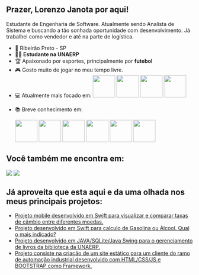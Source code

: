 ## Prazer, Lorenzo Janota por aqui!
Estudante de Engenharia de Software. Atualmente sendo Analista de Sistema e buscando a tão sonhada oportunidade com desenvolvimento.
Já trabalhei como vendedor e até na parte de logística.

- 📌 Ribeirão Preto - SP
- 👨‍🎓 **Estudante na UNAERP**
- 🏆 Apaixonado por esportes, principalmente por **futebol**
- 🎮 Gosto muito de jogar no meu tempo livre.
- 💻 Atualmente mais focado em:
  <div style="display: inline">
   <img widht='60' height='60' src="https://cdn.jsdelivr.net/gh/devicons/devicon@latest/icons/swift/swift-original.svg"/>
   <img widht='60' height='60' src="https://cdn.jsdelivr.net/gh/devicons/devicon@latest/icons/xcode/xcode-original.svg"/>
   <img widht='60' height='60' src="https://cdn.jsdelivr.net/gh/devicons/devicon@latest/icons/git/git-original.svg"/>
   <img widht='60' height='60' src="https://cdn.jsdelivr.net/gh/devicons/devicon@latest/icons/apple/apple-original.svg"/>
 </div>
 
- 📚 Breve conhecimento em:
  <div style="display: inline">
   <img widht='60' height='60' src="https://cdn.jsdelivr.net/gh/devicons/devicon@latest/icons/java/java-original-wordmark.svg"/>
   <img widht='60' height='60' src="https://cdn.jsdelivr.net/gh/devicons/devicon@latest/icons/microsoftsqlserver/microsoftsqlserver-original-wordmark.svg"/>
   <img widht='60' height='60' src="https://cdn.jsdelivr.net/gh/devicons/devicon@latest/icons/c/c-original.svg"/>
   <img widht='60' height='60' src="https://cdn.jsdelivr.net/gh/devicons/devicon@latest/icons/html5/html5-original-wordmark.svg"/>
   <img widht='60' height='60' src="https://cdn.jsdelivr.net/gh/devicons/devicon@latest/icons/css3/css3-original-wordmark.svg"/>
   <img widht='60' height='60' src="https://cdn.jsdelivr.net/gh/devicons/devicon@latest/icons/bootstrap/bootstrap-original-wordmark.svg" />
   <!-- Peguei os icones no site devicons -->
    
  </div>

 ## Você também me encontra em:
  <a href="https://www.linkedin.com/in/lorenzo-janota-9b1177235/" target="_blank"><img src="https://img.shields.io/badge/linkedin-%230077B5.svg?style=for-the-badge&logo=linkedin&logoColor=white"></a>
  <a href="https://www.instagram.com/lo_janota/?next=%2F" target="_blank"><img src="https://img.shields.io/badge/Instagram-%23E4405F.svg?style=for-the-badge&logo=Instagram&logoColor=white"></a>

## Já aproveita que esta aqui e da uma olhada nos meus principais projetos:
- <a href="https://github.com/Lo-Janota/ExchangeRates"> Projeto mobile desenvolvido em Swift para visualizar e comparar taxas de câmbio entre diferentes moedas.</a>
- <a href="https://github.com/Lo-Janota/GasolinaOuAlcool"> Projeto desenvolvido em Swift para calculo de Gasolina ou Álcool. Qual o mais indicado?</a>
- <a href="https://github.com/Lo-Janota/LibrarySystem"> Projeto desenvolvido em JAVA/SQLite/Java Swing para o gerenciamento de livros da biblioteca da UNAERP.</a>
- <a href="https://github.com/Lo-Janota/JRNegocios-Site"> Projeto consiste na criação de um site estático para um cliente do ramo de automação industrial desenvolvido com HTML/CSS/JS e BOOTSTRAP como Framework.</a>

